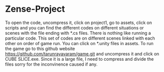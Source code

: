 # Zense-Project

To open the code, uncompress it, click on project1, go to assets, click on scripts and you can find the different codes on different situations or scenes with the file ending with *.cs files. There is nothing like running a particular code. This set of codes are on different scenes linked with each other on order of game run. You can click on *.unity files in assets. To run the game go to this github website https://github.com/tarunrayavaram/game.git and uncompress it and click on CUBE SLICE.exe. Since it is a large file, I need to compress and divide the files sorry for the inconvinence caused if any. 
